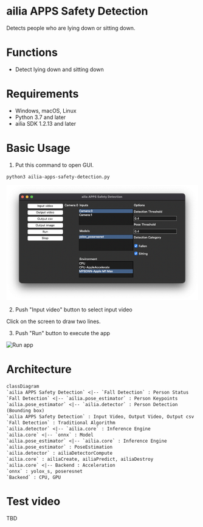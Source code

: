 # ailia APPS Safety Detection

Detects people who are lying down or sitting down.

# Functions

- Detect lying down and sitting down

# Requirements

- Windows, macOS, Linux
- Python 3.7 and later
- ailia SDK 1.2.13 and later

# Basic Usage

1. Put this command to open GUI.

```
python3 ailia-apps-safety-detection.py
```

![Open GUI](./tutorial/open.png)

2. Push "Input video" button to select input video

Click on the screen to draw two lines.

3. Push "Run" button to execute the app

![Run app](./tutorial/run.png)

# Architecture

```mermaid
classDiagram
`ailia APPS Safety Detection` <|-- `Fall Detection` : Person Status
`Fall Detection` <|-- `ailia.pose_estimator` : Person Keypoints
`ailia.pose_estimator` <|-- `ailia.detector` : Person Detection (Bounding box)
`ailia APPS Safety Detection` : Input Video, Output Video, Output csv
`Fall Detection` : Traditional Algorithm
`ailia.detector` <|-- `ailia.core` : Inference Engine
`ailia.core` <|-- `onnx` : Model
`ailia.pose_estimator` <|-- `ailia.core` : Inference Engine
`ailia.pose_estimator` : PoseEstimation
`ailia.detector` : ailiaDetectorCompute
`ailia.core` : ailiaCreate, ailiaPredict, ailiaDestroy
`ailia.core` <|-- Backend : Acceleration
`onnx` : yolox_s, poseresnet
`Backend` : CPU, GPU
```

# Test video

TBD

